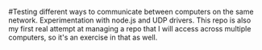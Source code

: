 #Testing different ways to communicate between computers on the same network.
Experimentation with node.js and UDP drivers.
This repo is also my first real attempt at managing a repo that I will access across multiple computers, so it's an exercise in that as well.